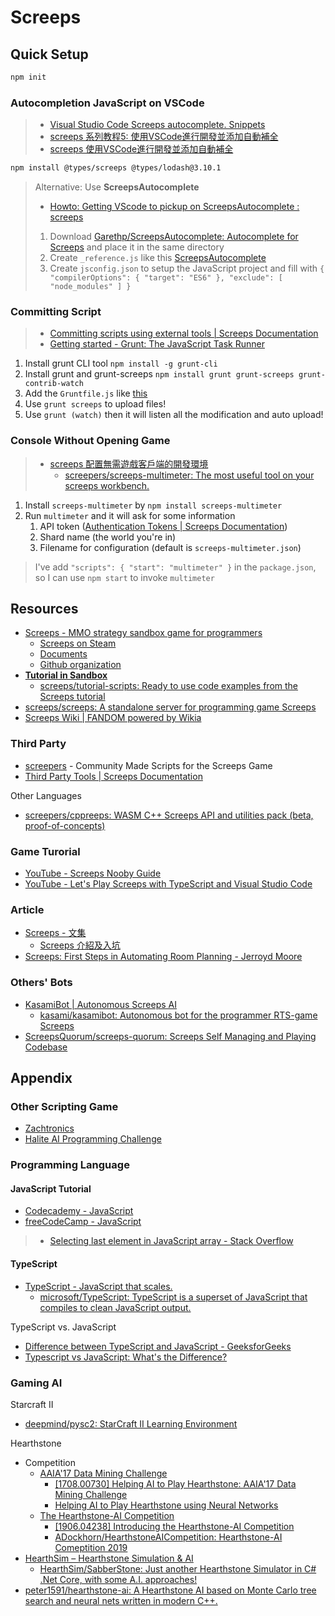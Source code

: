 # Screeps

## Quick Setup

```sh
npm init
```

### Autocompletion JavaScript on VSCode

> * [Visual Studio Code Screeps autocomplete. Snippets](https://gitlab.com/snippets/1722234)
> * [screeps 系列教程5: 使用VSCode進行開發並添加自動補全](https://www.bilibili.com/read/cv3672843/)
> * [screeps 使用VSCode進行開發並添加自動補全](https://www.twblogs.net/a/5d480d90bd9eee541c3026fe)

```sh
npm install @types/screeps @types/lodash@3.10.1
```

> Alternative: Use **ScreepsAutocomplete**
>
> * [Howto: Getting VScode to pickup on ScreepsAutocomplete : screeps](https://www.reddit.com/r/screeps/comments/6s8rwz/howto_getting_vscode_to_pickup_on/)
>
> 1. Download [Garethp/ScreepsAutocomplete: Autocomplete for Screeps](https://github.com/Garethp/ScreepsAutocomplete) and place it in the same directory
> 2. Create `_reference.js` like this [ScreepsAutocomplete](https://gist.github.com/quonic/d7a7d385c85846027a7ca3dd03a0e985)
> 3. Create `jsconfig.json` to setup the JavaScript project and fill with `{ "compilerOptions": { "target": "ES6" }, "exclude": [ "node_modules" ] }`

### Committing Script

> * [Committing scripts using external tools | Screeps Documentation](https://docs.screeps.com/commit.html)
> * [Getting started - Grunt: The JavaScript Task Runner](https://gruntjs.com/getting-started#working-with-an-existing-grunt-project)

1. Install grunt CLI tool `npm install -g grunt-cli`
2. Install grunt and grunt-screeps `npm install grunt grunt-screeps grunt-contrib-watch`
3. Add the `Gruntfile.js` like [this](ExampleGruntfile.js)
4. Use `grunt screeps` to upload files!
5. Use `grunt (watch)` then it will listen all the modification and auto upload!

### Console Without Opening Game

> * [screeps 配置無需遊戲客戶端的開發環境](https://www.jianshu.com/p/ecfe39853306)
>   * [screepers/screeps-multimeter: The most useful tool on your screeps workbench.](https://github.com/screepers/screeps-multimeter)

1. Install `screeps-multimeter` by `npm install screeps-multimeter`
2. Run `multimeter` and it will ask for some information
   1. API token ([Authentication Tokens | Screeps Documentation](https://docs.screeps.com/auth-tokens.html))
   2. Shard name (the world you're in)
   3. Filename for configuration (default is `screeps-multimeter.json`)

> I've add `"scripts": { "start": "multimeter" }` in the `package.json`, so I can use `npm start` to invoke `multimeter`

## Resources

* [Screeps - MMO strategy sandbox game for programmers](https://screeps.com/)
  * [Screeps on Steam](https://store.steampowered.com/app/464350/Screeps/)
  * [Documents](https://docs.screeps.com/)
  * [Github organization](https://github.com/screeps)
* [**Tutorial in Sandbox**](https://screeps.com/a/#!/sim/tutorial)
  * [screeps/tutorial-scripts: Ready to use code examples from the Screeps tutorial](https://github.com/screeps/tutorial-scripts)
* [screeps/screeps: A standalone server for programming game Screeps](https://github.com/screeps/screeps)
* [Screeps Wiki | FANDOM powered by Wikia](https://screeps.fandom.com/wiki/Screeps_Wiki)

### Third Party

* [screepers](https://github.com/screepers) - Community Made Scripts for the Screeps Game
* [Third Party Tools | Screeps Documentation](https://docs.screeps.com/third-party.html)

Other Languages

* [screepers/cppreeps: WASM C++ Screeps API and utilities pack (beta, proof-of-concepts)](https://github.com/screepers/cppreeps)

### Game Turorial

* [YouTube - Screeps Nooby Guide](https://www.youtube.com/playlist?list=PL0EZQ169YGlor5rzeJEYYPE3tGYT2zGT2)
* [YouTube - Let's Play Screeps with TypeScript and Visual Studio Code](https://www.youtube.com/playlist?list=PLCRhjmqETCePxmtB2mKScrJB_SCAI6jqw)

### Article

* [Screeps - 文集](https://www.jianshu.com/nb/38374718)
  * [Screeps 介紹及入坑](https://www.jianshu.com/p/da5ffe2c22ee)
* [Screeps: First Steps in Automating Room Planning - Jerroyd Moore](http://www.jerroydmoore.com/blog/screeps-first-steps-in-automating-room-planning)

### Others' Bots

* [KasamiBot | Autonomous Screeps AI](https://kasami.github.io/kasamibot/features.html)
  * [kasami/kasamibot: Autonomous bot for the programmer RTS-game Screeps](https://github.com/kasami/kasamibot)
* [ScreepsQuorum/screeps-quorum: Screeps Self Managing and Playing Codebase](https://github.com/ScreepsQuorum/screeps-quorum)

## Appendix

### Other Scripting Game

* [Zachtronics](http://www.zachtronics.com/)
* [Halite AI Programming Challenge](https://www.halite.io/)

### Programming Language

#### JavaScript Tutorial

* [Codecademy - JavaScript](https://www.codecademy.com/learn/introduction-to-javascript)
* [freeCodeCamp - JavaScript](https://learn.freecodecamp.org/javascript-algorithms-and-data-structures/basic-javascript)

> * [Selecting last element in JavaScript array - Stack Overflow](https://stackoverflow.com/questions/9050345/selecting-last-element-in-javascript-array)

#### TypeScript

* [TypeScript - JavaScript that scales.](https://www.typescriptlang.org/)
  * [microsoft/TypeScript: TypeScript is a superset of JavaScript that compiles to clean JavaScript output.](https://github.com/microsoft/TypeScript)

TypeScript vs. JavaScript

* [Difference between TypeScript and JavaScript - GeeksforGeeks](https://www.geeksforgeeks.org/difference-between-typescript-and-javascript/)
* [Typescript vs JavaScript: What's the Difference?](https://www.guru99.com/typescript-vs-javascript.html)

### Gaming AI

Starcraft II

* [deepmind/pysc2: StarCraft II Learning Environment](https://github.com/deepmind/pysc2)

Hearthstone

* Competition
  * [AAIA'17 Data Mining Challenge](https://knowledgepit.ml/aaia17-data-mining-challenge/)
    * [[1708.00730] Helping AI to Play Hearthstone: AAIA'17 Data Mining Challenge](https://arxiv.org/abs/1708.00730)
    * [Helping AI to Play Hearthstone using Neural Networks](https://annals-csis.org/Volume_11/drp/pdf/561.pdf)
  * [The Hearthstone-AI Competition](https://dockhorn.antares.uberspace.de/wordpress/)
    * [[1906.04238] Introducing the Hearthstone-AI Competition](https://arxiv.org/abs/1906.04238)
    * [ADockhorn/HearthstoneAICompetition: Hearthstone-AI Comeptition 2019](https://github.com/ADockhorn/HearthstoneAICompetition)
* [HearthSim – Hearthstone Simulation & AI](https://hearthsim.info/)
  * [HearthSim/SabberStone: Just another Hearthstone Simulator in C# .Net Core, with some A.I. approaches!](https://github.com/HearthSim/SabberStone)
* [peter1591/hearthstone-ai: A Hearthstone AI based on Monte Carlo tree search and neural nets written in modern C++.](https://github.com/peter1591/hearthstone-ai)
